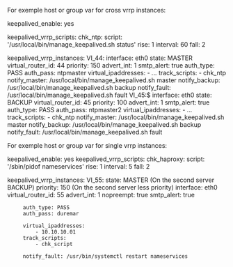 For exemple host or group var for cross vrrp instances:

keepalived_enable: yes

keepalived_vrrp_scripts:
    chk_ntp:
        script: '/usr/local/bin/manage_keepalived.sh status'
        rise: 1
        interval: 60
        fall: 2

keepalived_vrrp_instances:
    VI_44:
        interface: eth0
        state: MASTER
        virtual_router_id: 44
        priority: 150
        advert_int: 1
        smtp_alert: true
        auth_type: PASS
        auth_pass: ntpmaster
        virtual_ipaddresses:
            - *.*.*.*
        track_scripts:
            - chk_ntp
        notify_master: /usr/local/bin/manage_keepalived.sh master
        notify_backup: /usr/local/bin/manage_keepalived.sh backup
        notify_fault: /usr/local/bin/manage_keepalived.sh fault
    VI_45:$
        interface: eth0
        state: BACKUP
        virtual_router_id: 45
        priority: 100
        advert_int: 1
        smtp_alert: true
        auth_type: PASS
        auth_pass: ntpmaster2
        virtual_ipaddresses:
            - *.*.*.*
        track_scripts:
            - chk_ntp
        notify_master: /usr/local/bin/manage_keepalived.sh master
        notify_backup: /usr/local/bin/manage_keepalived.sh backup
        notify_fault: /usr/local/bin/manage_keepalived.sh fault

For exemple host or group var for single vrrp instances:

 keepalived_enable: yes
 keepalived_vrrp_scripts:
     chk_haproxy:
         script: '/sbin/pidof nameservices'
         rise: 1
         interval: 5
         fall: 2

 keepalived_vrrp_instances:
     VI_55:
         state: MASTER (On the second server BACKUP)
         priority: 150 (On the second server less priority)
         interface: eth0
         virtual_router_id: 55
         advert_int: 1
         nopreempt: true
         smtp_alert: true

         auth_type: PASS
         auth_pass: duremar

         virtual_ipaddresses:
             - 10.10.10.01
         track_scripts:
             - chk_script

         notify_fault: /usr/bin/systemctl restart nameservices

